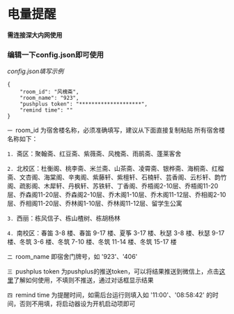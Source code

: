 # 电量提醒

**需连接深大内网使用**

### 编辑一下config.json即可使用
*config.json填写示例*
```
{
    "room_id": "风槐斋",
    "room_name": "923",
    "pushplus token": "********************",
    "remind time": ""
}
```
`一 `room_id 为宿舍楼名称，必须准确填写，建议从下面直接复制粘贴
所有宿舍楼名称如下：

`1. `斋区：聚翰斋、红豆斋、紫薇斋、风槐斋、雨鹃斋、蓬莱客舍

`2. `北校区：杜衡阁、桃李斋、米兰斋、山茶斋、凌霄斋、银桦斋、海桐斋、红榴斋、文杏阁、海棠阁、辛夷阁、紫藤轩、紫檀轩、石楠轩、芸香阁、云杉轩、韵竹阁、疏影阁、木犀轩、丹枫轩、苏铁轩、丁香阁、乔梧阁2-10层、乔梧阁11-20层、乔森阁11-20层、乔森阁2-10层、乔木阁1-10层、乔木阁11-12层、乔相阁2-10层、乔相阁11-20层、乔林阁1-10层、乔林阁11-12层、留学生公寓

`3. `西丽：栋风信子、栋山楂树、栋胡杨林

`4. `南校区：春笛 3-8 楼、春笛 9-17 楼、夏筝 3-17 楼、秋瑟 3-8 楼、秋瑟 9-17 楼、冬筑 3-6 楼、冬筑 7-10 楼、冬筑 11-14 楼、冬筑 15-17 楼

`二 `room_name 即宿舍门牌号，如 '923'、'406'

`三 `pushplus token 为pushplus的推送token，可以将结果推送到微信上，点击[这里](pushplus.plus)了解如何使用，不填则不推送，通过对话框显示结果

`四 `remind time 为提醒时间，如需后台运行则填入如 '11:00'、'08:58:42' 的时间，否则不用填，将启动器设为开机启动项即可
